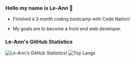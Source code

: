 ### Hello my name is Le-Ann 👋

* Finished a 3 month coding bootcamp with Code Nation!

* My goals are to become a front end web developer.


### Le-Ann's GitHub Statistics
![Le-Ann's GitHub Statistics!](https://github-readme-stats.vercel.app/api?username=lrwright&show_icons=true&theme=tokyonight)
![Top Langs](https://github-readme-stats.vercel.app/api/top-langs/?username=lrwright&theme=tokyonight)
